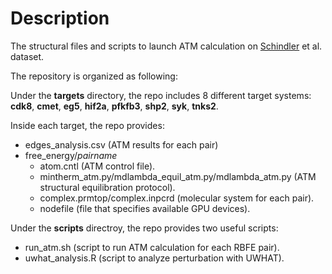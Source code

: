 Description
===========

The structural files and scripts to launch ATM calculation on [Schindler](https://pubs.acs.org/doi/abs/10.1021/acs.jcim.0c00900) et al. dataset. 

The repository is organized as following:

Under the **targets** directory, the repo includes 8 different target systems: **cdk8**, **cmet**, **eg5**, **hif2a**, **pfkfb3**, **shp2**, **syk**, **tnks2**.

Inside each target, the repo provides:
* edges_analysis.csv (ATM results for each pair) 
* free_energy/_pairname_
	+ atom.cntl (ATM control file).
	+ mintherm_atm.py/mdlambda_equil_atm.py/mdlambda_atm.py (ATM structural equilibration protocol).
	+ complex.prmtop/complex.inpcrd (molecular system for each pair).
	+ nodefile (file that specifies available GPU devices).

Under the **scripts** directroy, the repo provides two useful scripts:

* run_atm.sh (script to run ATM calculation for each RBFE pair).
* uwhat_analysis.R (script to analyze perturbation with UWHAT).  
	

 


